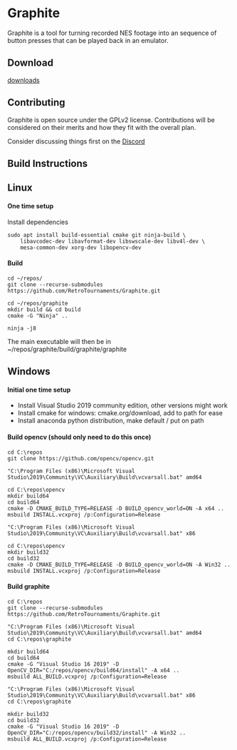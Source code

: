 # Graphite

Graphite is a tool for turning recorded NES footage into an sequence of button
presses that can be played back in an emulator.

## Download

[downloads](https://github.com/RetroTournaments/Graphite/releases/)

## Contributing

Graphite is open source under the GPLv2 license. Contributions will be
considered on their merits and how they fit with the overall plan.

Consider discussing things first on the [Discord](https://discord.gg/kpYYyw8B5P)

## Build Instructions

## Linux

#### One time setup

Install dependencies

```
sudo apt install build-essential cmake git ninja-build \
    libavcodec-dev libavformat-dev libswscale-dev libv4l-dev \
    mesa-common-dev xorg-dev libopencv-dev
```

#### Build

```
cd ~/repos/
git clone --recurse-submodules https://github.com/RetroTournaments/Graphite.git

cd ~/repos/graphite
mkdir build && cd build
cmake -G "Ninja" ..

ninja -j8
```

The main executable will then be in ~/repos/graphite/build/graphite/graphite

## Windows

#### Initial one time setup

- Install Visual Studio 2019 community edition, other versions might work
- Install cmake for windows: cmake.org/download, add to path for ease
- Install anaconda python distribution, make default / put on path

#### Build opencv (should only need to do this once)

```
cd C:\repos
git clone https://github.com/opencv/opencv.git
```

```
"C:\Program Files (x86)\Microsoft Visual Studio\2019\Community\VC\Auxiliary\Build\vcvarsall.bat" amd64

cd C:\repos\opencv
mkdir build64
cd build64
cmake -D CMAKE_BUILD_TYPE=RELEASE -D BUILD_opencv_world=ON -A x64 ..
msbuild INSTALL.vcxproj /p:Configuration=Release
```

```
"C:\Program Files (x86)\Microsoft Visual Studio\2019\Community\VC\Auxiliary\Build\vcvarsall.bat" x86

cd C:\repos\opencv
mkdir build32
cd build32
cmake -D CMAKE_BUILD_TYPE=RELEASE -D BUILD_opencv_world=ON -A Win32 ..
msbuild INSTALL.vcxproj /p:Configuration=Release
```

#### Build graphite

```
cd C:\repos
git clone --recurse-submodules https://github.com/RetroTournaments/Graphite.git

"C:\Program Files (x86)\Microsoft Visual Studio\2019\Community\VC\Auxiliary\Build\vcvarsall.bat" amd64
cd C:\repos\graphite

mkdir build64
cd build64
cmake -G "Visual Studio 16 2019" -D OpenCV_DIR="C:/repos/opencv/build64/install" -A x64 ..
msbuild ALL_BUILD.vcxproj /p:Configuration=Release
```

```
"C:\Program Files (x86)\Microsoft Visual Studio\2019\Community\VC\Auxiliary\Build\vcvarsall.bat" x86
cd C:\repos\graphite

mkdir build32
cd build32
cmake -G "Visual Studio 16 2019" -D OpenCV_DIR="C:/repos/opencv/build32/install" -A Win32 ..
msbuild ALL_BUILD.vcxproj /p:Configuration=Release
```
